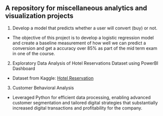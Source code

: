 ## A repository for miscellaneous analytics and visualization projects

1. Develop a model that predicts whether a user will convert (buy) or not.
- The objective of this project is to develop a logistic regression model and create a baseline measurement of how well we can predict a conversion and get a accuracy over 85% as part of the mid term exam in one of the course.

2. Exploratory Data Analysis of Hotel Reservations Dataset using PowerBI Dashboard
- Dataset from Kaggle: [Hotel Reservation](https://www.kaggle.com/datasets/ahsan81/hotel-reservations-classification-dataset)

3. Customer Behavioral Analysis
- Leveraged Python for efficient data processing, enabling advanced customer segmentation and tailored digital strategies that substantially increased digital transactions and profitability for the company.
